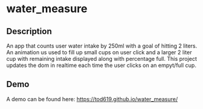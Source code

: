 # water_measure

## Description
An app that counts user water intake by 250ml with a goal of hitting 2 liters. An animation us used to fill up small cups on user click and a larger 2 liter cup with remaining intake displayed along with percentage full.  This project updates the dom in realtime each time the user clicks on an empyt/full cup.

## Demo
A demo can be found here:  https://tod619.github.io/water_measure/
